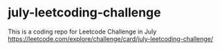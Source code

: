 # july-leetcoding-challenge
This is a coding repo for Leetcode Challenge in July
https://leetcode.com/explore/challenge/card/july-leetcoding-challenge/
